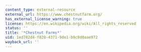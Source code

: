 ```yaml
---
content_type: external-resource
external_url: https://www.chestnutfarm.org/
has_external_license_warning: true
license: https://en.wikipedia.org/wiki/All_rights_reserved
status: ''
title: '*Chestnut Farms*'
uid: 1ed782d4-f828-4371-9de1-b9c8d0aae972
wayback_url: ''
---
```

